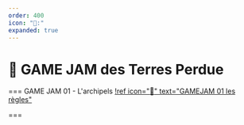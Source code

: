```yaml
---
order: 400
icon: "🧭:"
expanded: true
---
```


<style>
h1:before { content: "🧭 " }
</style> 


# GAME JAM des Terres Perdue

=== GAME JAM 01 - L'archipels
[!ref icon=":wave:" text="GAMEJAM 01 les règles"](GAMEJAM01.md)

===
